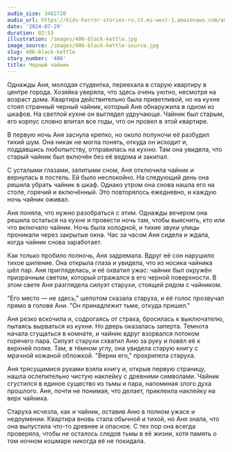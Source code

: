 ```yaml
---
audio_size: 3462720
audio_url: https://kids-horror-stories-ru.s3.eu-west-1.amazonaws.com/audio/406-black-kettle.mp3
date: '2024-07-29'
duration: 02:53
illustration: /images/406-black-kettle.jpg
image_source: /images/406-black-kettle-source.jpg
slug: 406-black-kettle
story_number: '406'
title: Черный чайник
---
```


Однажды Аня, молодая студентка, переехала в старую квартиру в центре города. Хозяйка уверяла, что здесь очень уютно, несмотря на возраст дома. Квартира действительно была приветливой, но на кухне стоял странный черный чайник, который Аня обнаружила в одном из шкафов. На светлой кухне он выглядел удручающе. Чайник был старым, его корпус словно впитал все годы, что он провел в этой квартире.

В первую ночь Аня заснула крепко, но около полуночи её разбудил тихий шум. Она никак не могла понять, откуда он исходит и, поддавшись любопытству, отправилась на кухню. Там она увидела, что старый чайник был включён без её ведома и закипал.

С усталыми глазами, залитыми сном, Аня отключила чайник и вернулась в постель. Ей было неспокойно. На следующий день она решила убрать чайник в шкаф. Однако утром она снова нашла его на столе, горячий и включённый. Это повторялось ежедневно, и каждую ночь чайник оживал.

Аня поняла, что нужно разобраться с этим. Однажды вечером она решила остаться на кухне и провести ночь там, чтобы выяснить, кто или что включало чайник. Ночь была холодной, и тихие звуки улицы проникали через закрытые окна. Час за часом Аня сидела и ждала, когда чайник снова заработает.

Как только пробило полночь, Аня задремала. Вдруг её сон нарушило тихое шипение. Она открыла глаза и увидела, что из носика чайника шёл пар. Аня пригляделась, и её охватил ужас: чайник был окружён призрачным светом, который отражался в его черной поверхности. В этом свете Аня разглядела силуэт старухи, стоящей рядом с чайником.

"Его место — не здесь," шепотом сказала старуха, и её голос прозвучал прямо в голове Ани. "Он принадлежит тьме, откуда пришел."

Аня резко вскочила и, содрогаясь от страха, бросилась к выключателю, пытаясь вырваться из кухни. Но дверь оказалась заперта. Темнота начала сгущаться в комнате, и чайник вдруг взорвался потоком горячего пара. Силуэт старухи схватил Аню за руку и повёл её к верхней полке. Там, в тёмном углу, она увидела старую книгу с мрачной кожаной обложкой. "Верни его," прохрипела старуха.

Аня трясущимися руками взяла книгу и, открыв первую страницу, нашла ослепительно чистую наклейку с древними символами. Чайник сгустился в единое существо из тьмы и пара, напоминая злого духа прошлого. Аня, почти не понимая, что делает, приклеила наклейку на верх чайника.

Старуха исчезла, как и чайник, оставив Аню в полном ужасе и недоумении. Квартира вновь стала обычной и тихой, но Аня знала, что она выпустила что-то древнее и опасное. С тех пор она всегда проверяла, чтобы не осталось следов тьмы в её жизни, хотя память о том ночном кошмаре никогда её не покидала.